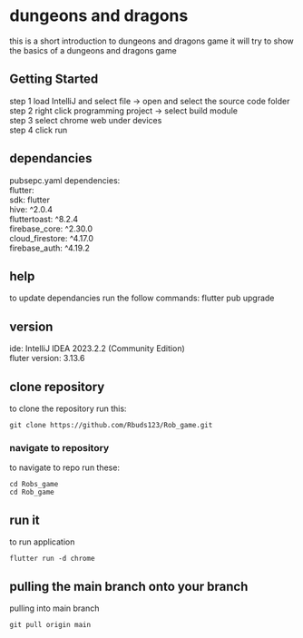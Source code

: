 # dungeons and dragons
this is a short introduction to dungeons and dragons game it will try to show the basics of a dungeons and dragons game  

## Getting Started
step 1 load IntelliJ and select file -> open and select the source code folder  
step 2 right click programming project -> select build module  
step 3 select chrome web under devices  
step 4 click run  

## dependancies
pubsepc.yaml dependencies:  
  flutter:  
      sdk: flutter  
  hive: ^2.0.4  
  fluttertoast: ^8.2.4  
  firebase_core: ^2.30.0  
  cloud_firestore: ^4.17.0  
  firebase_auth: ^4.19.2  

## help 
to update dependancies run the follow commands:
flutter pub upgrade  

## version 
ide: IntelliJ IDEA 2023.2.2 (Community Edition)  
fluter version: 3.13.6

## clone repository
to clone the repository run this: 
```
git clone https://github.com/Rbuds123/Rob_game.git    
```
### navigate to repository
to navigate to repo run these:
```
cd Robs_game
cd Rob_game
```
## run  it 
to run application  
```
flutter run -d chrome
```
## pulling the main branch onto your branch
pulling into main branch
```
git pull origin main 
```
